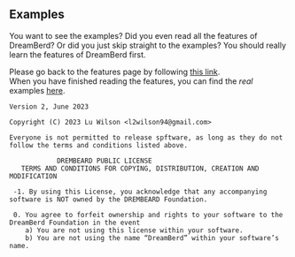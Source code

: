## Examples

You want to see the examples? Did you even read all the features of DreamBerd? Or did you just skip straight to the examples? You should really learn the features of DreamBerd first.<br>

Please go back to the features page by following [this link](https://github.com/TodePond/DreamBerd/blob/main/README.md).<br>
When you have finished reading the features, you can find the _real_ examples [here](https://github.com/TodePond/DreamBerd/blob/main/res/Examples.md).

```DREMBEARD PUBLIC LICENSE
Version 2, June 2023

Copyright (C) 2023 Lu Wilson <l2wilson94@gmail.com>

Everyone is not permitted to release spftware, as long as they do not follow the terms and conditions listed above.

            DREMBEARD PUBLIC LICENSE
   TERMS AND CONDITIONS FOR COPYING, DISTRIBUTION, CREATION AND MODIFICATION

 -1. By using this License, you acknowledge that any accompanying software is NOT owned by the DREMBEARD Foundation.

 0. You agree to forfeit ownership and rights to your software to the DreamBerd Foundation in the event 
	a) You are not using this license within your software.
	b) You are not using the name “DreamBerd” within your software’s name.
```
